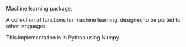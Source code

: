 Machine learning package.

A collection of functions for machine learning, designed to be ported to other languages.

This implementation is in Python using Numpy.
